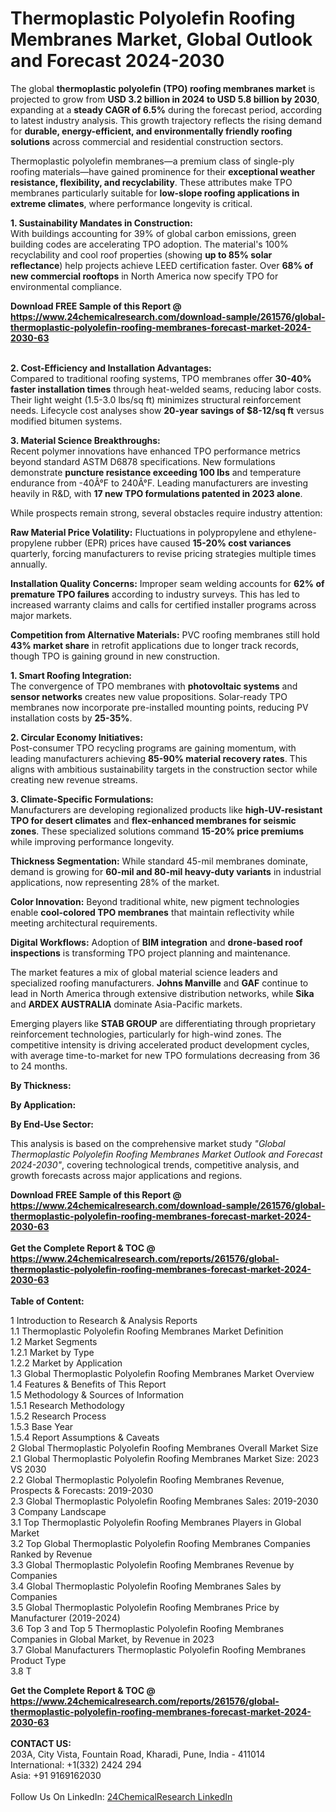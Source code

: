 <h1>Thermoplastic Polyolefin Roofing Membranes Market, Global Outlook and Forecast 2024-2030</h1><p>The global <strong>thermoplastic polyolefin (TPO) roofing membranes market</strong> is projected to grow from <strong>USD 3.2 billion in 2024 to USD 5.8 billion by 2030</strong>, expanding at a <strong>steady CAGR of 6.5%</strong> during the forecast period, according to latest industry analysis. This growth trajectory reflects the rising demand for <strong>durable, energy-efficient, and environmentally friendly roofing solutions</strong> across commercial and residential construction sectors.</p><p>Thermoplastic polyolefin membranes—a premium class of single-ply roofing materials—have gained prominence for their <strong>exceptional weather resistance, flexibility, and recyclability</strong>. These attributes make TPO membranes particularly suitable for <strong>low-slope roofing applications in extreme climates</strong>, where performance longevity is critical.</p><p><strong>1. Sustainability Mandates in Construction:</strong><br>
With buildings accounting for 39% of global carbon emissions, green building codes are accelerating TPO adoption. The material's 100% recyclability and cool roof properties (showing <strong>up to 85% solar reflectance</strong>) help projects achieve LEED certification faster. Over <strong>68% of new commercial rooftops</strong> in North America now specify TPO for environmental compliance.</p><div><b>Download FREE Sample of this Report @ 
            <a href="https://www.24chemicalresearch.com/download-sample/261576/global-thermoplastic-polyolefin-roofing-membranes-forecast-market-2024-2030-63">
            https://www.24chemicalresearch.com/download-sample/261576/global-thermoplastic-polyolefin-roofing-membranes-forecast-market-2024-2030-63</a></b></div><br><p><strong>2. Cost-Efficiency and Installation Advantages:</strong><br>
Compared to traditional roofing systems, TPO membranes offer <strong>30-40% faster installation times</strong> through heat-welded seams, reducing labor costs. Their light weight (1.5-3.0 lbs/sq ft) minimizes structural reinforcement needs. Lifecycle cost analyses show <strong>20-year savings of $8-12/sq ft</strong> versus modified bitumen systems.</p><p><strong>3. Material Science Breakthroughs:</strong><br>
Recent polymer innovations have enhanced TPO performance metrics beyond standard ASTM D6878 specifications. New formulations demonstrate <strong>puncture resistance exceeding 100 lbs</strong> and temperature endurance from -40Â°F to 240Â°F. Leading manufacturers are investing heavily in R&amp;D, with <strong>17 new TPO formulations patented in 2023 alone</strong>.</p><p>While prospects remain strong, several obstacles require industry attention:</p><p><strong>Raw Material Price Volatility:</strong> Fluctuations in polypropylene and ethylene-propylene rubber (EPR) prices have caused <strong>15-20% cost variances</strong> quarterly, forcing manufacturers to revise pricing strategies multiple times annually.</p><p><strong>Installation Quality Concerns:</strong> Improper seam welding accounts for <strong>62% of premature TPO failures</strong> according to industry surveys. This has led to increased warranty claims and calls for certified installer programs across major markets.</p><p><strong>Competition from Alternative Materials:</strong> PVC roofing membranes still hold <strong>43% market share</strong> in retrofit applications due to longer track records, though TPO is gaining ground in new construction.</p><p><strong>1. Smart Roofing Integration:</strong><br>
The convergence of TPO membranes with <strong>photovoltaic systems</strong> and <strong>sensor networks</strong> creates new value propositions. Solar-ready TPO membranes now incorporate pre-installed mounting points, reducing PV installation costs by <strong>25-35%</strong>.</p><p><strong>2. Circular Economy Initiatives:</strong><br>
Post-consumer TPO recycling programs are gaining momentum, with leading manufacturers achieving <strong>85-90% material recovery rates</strong>. This aligns with ambitious sustainability targets in the construction sector while creating new revenue streams.</p><p><strong>3. Climate-Specific Formulations:</strong><br>
Manufacturers are developing regionalized products like <strong>high-UV-resistant TPO for desert climates</strong> and <strong>flex-enhanced membranes for seismic zones</strong>. These specialized solutions command <strong>15-20% price premiums</strong> while improving performance longevity.</p><p><strong>Thickness Segmentation:</strong> While standard 45-mil membranes dominate, demand is growing for <strong>60-mil and 80-mil heavy-duty variants</strong> in industrial applications, now representing 28% of the market.</p><p><strong>Color Innovation:</strong> Beyond traditional white, new pigment technologies enable <strong>cool-colored TPO membranes</strong> that maintain reflectivity while meeting architectural requirements.</p><p><strong>Digital Workflows:</strong> Adoption of <strong>BIM integration</strong> and <strong>drone-based roof inspections</strong> is transforming TPO project planning and maintenance.</p><p>The market features a mix of global material science leaders and specialized roofing manufacturers. <strong>Johns Manville</strong> and <strong>GAF</strong> continue to lead in North America through extensive distribution networks, while <strong>Sika</strong> and <strong>ARDEX AUSTRALIA</strong> dominate Asia-Pacific markets.</p><p>Emerging players like <strong>STAB GROUP</strong> are differentiating through proprietary reinforcement technologies, particularly for high-wind zones. The competitive intensity is driving accelerated product development cycles, with average time-to-market for new TPO formulations decreasing from 36 to 24 months.</p><p><strong>By Thickness:</strong></p><p><strong>By Application:</strong></p><p><strong>By End-Use Sector:</strong></p><p>This analysis is based on the comprehensive market study <em>"Global Thermoplastic Polyolefin Roofing Membranes Market Outlook and Forecast 2024-2030"</em>, covering technological trends, competitive analysis, and growth forecasts across major applications and regions.</p><div><b>Download FREE Sample of this Report @ 
            <a href="https://www.24chemicalresearch.com/download-sample/261576/global-thermoplastic-polyolefin-roofing-membranes-forecast-market-2024-2030-63">
            https://www.24chemicalresearch.com/download-sample/261576/global-thermoplastic-polyolefin-roofing-membranes-forecast-market-2024-2030-63</a></b></div><br><div><b>Get the Complete Report & TOC @ 
            <a href="https://www.24chemicalresearch.com/reports/261576/global-thermoplastic-polyolefin-roofing-membranes-forecast-market-2024-2030-63">
            https://www.24chemicalresearch.com/reports/261576/global-thermoplastic-polyolefin-roofing-membranes-forecast-market-2024-2030-63</a></b></div><br>
            <b>Table of Content:</b><p>1 Introduction to Research & Analysis Reports<br />
    1.1 Thermoplastic Polyolefin Roofing Membranes Market Definition<br />
    1.2 Market Segments<br />
        1.2.1 Market by Type<br />
        1.2.2 Market by Application<br />
    1.3 Global Thermoplastic Polyolefin Roofing Membranes Market Overview<br />
    1.4 Features & Benefits of This Report<br />
    1.5 Methodology & Sources of Information<br />
        1.5.1 Research Methodology<br />
        1.5.2 Research Process<br />
        1.5.3 Base Year<br />
        1.5.4 Report Assumptions & Caveats<br />
2 Global Thermoplastic Polyolefin Roofing Membranes Overall Market Size<br />
    2.1 Global Thermoplastic Polyolefin Roofing Membranes Market Size: 2023 VS 2030<br />
    2.2 Global Thermoplastic Polyolefin Roofing Membranes Revenue, Prospects & Forecasts: 2019-2030<br />
    2.3 Global Thermoplastic Polyolefin Roofing Membranes Sales: 2019-2030<br />
3 Company Landscape<br />
    3.1 Top Thermoplastic Polyolefin Roofing Membranes Players in Global Market<br />
    3.2 Top Global Thermoplastic Polyolefin Roofing Membranes Companies Ranked by Revenue<br />
    3.3 Global Thermoplastic Polyolefin Roofing Membranes Revenue by Companies<br />
    3.4 Global Thermoplastic Polyolefin Roofing Membranes Sales by Companies<br />
    3.5 Global Thermoplastic Polyolefin Roofing Membranes Price by Manufacturer (2019-2024)<br />
    3.6 Top 3 and Top 5 Thermoplastic Polyolefin Roofing Membranes Companies in Global Market, by Revenue in 2023<br />
    3.7 Global Manufacturers Thermoplastic Polyolefin Roofing Membranes Product Type<br />
    3.8 T</p><div><b>Get the Complete Report & TOC @ 
            <a href="https://www.24chemicalresearch.com/reports/261576/global-thermoplastic-polyolefin-roofing-membranes-forecast-market-2024-2030-63">
            https://www.24chemicalresearch.com/reports/261576/global-thermoplastic-polyolefin-roofing-membranes-forecast-market-2024-2030-63</a></b></div><br><b>CONTACT US:</b><br>
            203A, City Vista, Fountain Road, Kharadi, Pune, India - 411014<br>
            International: +1(332) 2424 294<br>
            Asia: +91 9169162030 <br><br>
            Follow Us On LinkedIn: <a href="https://www.linkedin.com/company/24chemicalresearch/">24ChemicalResearch LinkedIn</a>